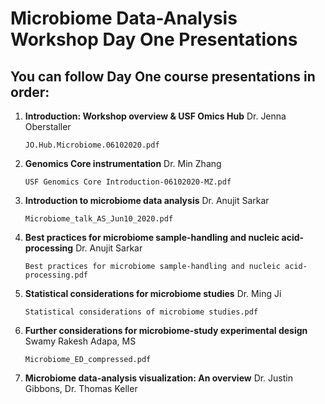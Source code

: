 # Microbiome Data-Analysis Workshop Day One Presentations

## You can follow Day One course presentations in order: 

1. **Introduction: Workshop overview & USF Omics Hub**	Dr. Jenna Oberstaller 

   `JO.Hub.Microbiome.06102020.pdf`

2. **Genomics Core instrumentation**	Dr. Min Zhang

   `USF Genomics Core Introduction-06102020-MZ.pdf` 

3. **Introduction to microbiome data analysis**	Dr. Anujit Sarkar

   `Microbiome_talk_AS_Jun10_2020.pdf`

4. **Best practices for microbiome sample-handling and nucleic acid-processing** Dr. Anujit Sarkar

   `Best practices for microbiome sample-handling and nucleic acid-processing.pdf`

5. **Statistical considerations for microbiome studies**	Dr. Ming Ji

   `Statistical considerations of microbiome studies.pdf`

6. **Further considerations for microbiome-study experimental design**	Swamy Rakesh Adapa, MS

   `Microbiome_ED_compressed.pdf`

7. **Microbiome data-analysis visualization: An overview**	Dr. Justin Gibbons, Dr. Thomas Keller

